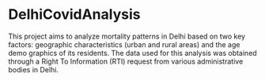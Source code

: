 # DelhiCovidAnalysis
 This project aims to analyze mortality patterns in Delhi based on two key factors: geographic characteristics (urban and rural areas) and the age demo graphics of its residents. The data used for this analysis was obtained through  a Right To Information (RTI) request from various administrative bodies in  Delhi.
